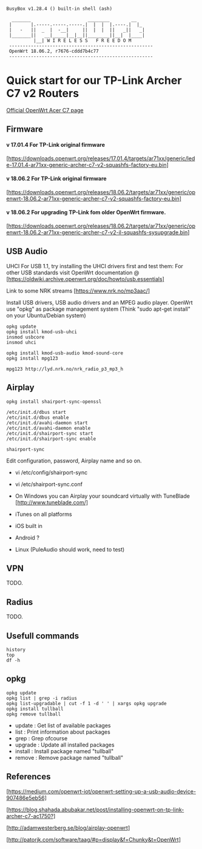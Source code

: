 ```
BusyBox v1.28.4 () built-in shell (ash)

  _______                     ________        __
 |       |.-----.-----.-----.|  |  |  |.----.|  |_
 |   -   ||  _  |  -__|     ||  |  |  ||   _||   _|
 |_______||   __|_____|__|__||________||__|  |____|
          |__| W I R E L E S S   F R E E D O M
 -----------------------------------------------------
 OpenWrt 18.06.2, r7676-cddd7b4c77
 -----------------------------------------------------
```

# Quick start for our TP-Link Archer C7 v2 Routers

[Official OpenWrt Acer C7 page](https://openwrt.org/toh/tp-link/archer-c7-1750?datasrt=firmware%20openwrt%20install%20url)



## Firmware


#### v 17.01.4  For TP-Link original firmware
[https://downloads.openwrt.org/releases/17.01.4/targets/ar71xx/generic/lede-17.01.4-ar71xx-generic-archer-c7-v2-squashfs-factory-eu.bin]

#### v 18.06.2  For TP-Link original firmware
[https://downloads.openwrt.org/releases/18.06.2/targets/ar71xx/generic/openwrt-18.06.2-ar71xx-generic-archer-c7-v2-squashfs-factory-eu.bin]

#### v 18.06.2  For upgrading TP-Link fom older OpenWrt firmware.
[https://downloads.openwrt.org/releases/18.06.2/targets/ar71xx/generic/openwrt-18.06.2-ar71xx-generic-archer-c7-v2-il-squashfs-sysupgrade.bin]



## USB Audio

UHCI For USB 1.1, try installing the UHCI drivers first and test them:
For other USB standards visit OpenWrt documentation @ [https://oldwiki.archive.openwrt.org/doc/howto/usb.essentials]

Link to some NRK streams [https://www.nrk.no/mp3aac/]


Install USB drivers, USB audio drivers and an MPEG audio player.
OpenWrt use "opkg" as package management system (Think "sudo apt-get install" on your Ubuntu/Debian system)
```
opkg update
opkg install kmod-usb-uhci
insmod usbcore
insmod uhci

opkg install kmod-usb-audio kmod-sound-core
opkg install mpg123

mpg123 http://lyd.nrk.no/nrk_radio_p3_mp3_h
```




## Airplay

```
opkg install shairport-sync-openssl

/etc/init.d/dbus start
/etc/init.d/dbus enable
/etc/init.d/avahi-daemon start
/etc/init.d/avahi-daemon enable
/etc/init.d/shairport-sync start
/etc/init.d/shairport-sync enable

shairport-sync
```
Edit configuration, password, Airplay name and so on.
* vi /etc/config/shairport-sync
* vi /etc/shairport-sync.conf


* On Windows you can Airplay your soundcard virtually with TuneBlade [http://www.tuneblade.com/]
* iTunes on all platforms
* iOS built in
* Android ?
* Linux (PuleAudio should work, need to test)



## VPN
TODO. 


## Radius
TODO.

## Usefull commands
```
history
top
df -h
```


## opkg

```
opkg update
opkg list | grep -i radius
opkg list-upgradable | cut -f 1 -d ' ' | xargs opkg upgrade 
opkg install tullball
opkg remove tullball
```

* update : Get list of available packages
* list : Print information about packages
* grep : Grep ofcourse
* upgrade : Update all installed packages
* install : Install package named "tullball"
* remove : Remove package named "tullball"



## References
[https://medium.com/openwrt-iot/openwrt-setting-up-a-usb-audio-device-907486e5eb56]

[https://blog.shahada.abubakar.net/post/installing-openwrt-on-tp-link-archer-c7-ac1750?]

[http://adamwesterberg.se/blog/airplay-openwrt]

[http://patorjk.com/software/taag/#p=display&f=Chunky&t=OpenWrt]

